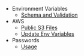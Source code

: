 * Environment Variables
  * [Schema and Validation](environment-variables/schema-and-validation.md "Environment Variables | Schema and Validation")
* AWS
  * [Public S3 Files](aws/public-s3-files.md "AWS | Public S3 Files")
  * [Update Env Variables](aws/update-env-variables.md "AWS | Update Env Variables")
* Passwords
  * [Usage](passwords/usage.md "Passwords | Usage")